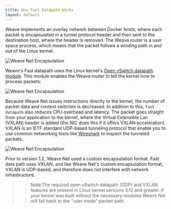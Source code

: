 ```yaml
---
title: How Fast Datapath Works
layout: default
---
```



Weave implements an overlay network between Docker hosts, where each packet is encapsulated in a tunnel protocol header and then sent to the destination host, where the header is removed. The Weave router is a user space process, which means that the packet follows a winding path in and out of the Linux kernel:

![Weave Net Encapsulation](/images/weave-net-encap1-1024x459.png)

Weave's Fast datapath uses the Linux kernel's [Open vSwitch datapath module](https://www.kernel.org/doc/Documentation/networking/openvswitch.txt). This module enables the Weave router to tell the kernel how to process packets:

![Weave Net Encapsulation](/images/weave-net-fdp1-1024x454.png)

Because Weave Net issues instructions directly to the kernel, the number of packet data and context switches is decreased. In addition to this, `fast datapath` also reduces CPU overhead and latency. The packet goes straight from your application to the kernel, where the Virtual Extensible Lan (VXLAN) header is added (the NIC does this if it offers VXLAN acceleration). VXLAN is an IETF standard UDP-based tunneling protocol that enable you to use common networking tools like [Wireshark](https://www.wireshark.org/) to inspect the tunneled packets.

![Weave Net Encapsulation](/images/weave-frame-encapsulation-178x300.png)

Prior to version 1.2, Weave Net used a custom encapsulation format. Fast data path uses VXLAN, and like Weave Net's custom encapsulation format, VXLAN is UDP-based, and therefore does not interfere with network infrastructure. 

>>Note:The required open vSwitch datapath (ODP) and VXLAN features are present in Linux kernel versions 3.12 and greater. If your kernel was built without the necessary modules Weave Net will fall back to the "user mode" packet path.




